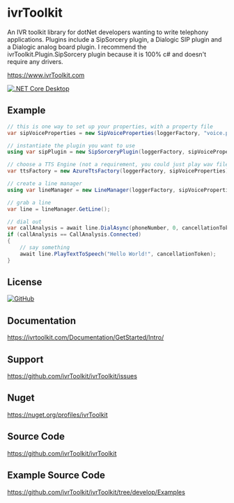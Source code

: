 ivrToolkit
==========

An IVR toolkit library for dotNet developers wanting to write telephony applications. 
Plugins include a SipSorcery plugin, a Dialogic SIP plugin and a Dialogic analog board plugin.
I recommend the ivrToolkit.Plugin.SipSorcery plugin because it is 100% c# and doesn't require any drivers.

https://www.ivrToolkit.com

[![.NET Core Desktop](https://github.com/ivrToolkit/ivrToolkit/actions/workflows/dotnet-desktop.yml/badge.svg)](https://github.com/ivrToolkit/ivrToolkit/actions/workflows/dotnet-desktop.yml)

Example
-------
```csharp
// this is one way to set up your properties, with a property file
var sipVoiceProperties = new SipVoiceProperties(loggerFactory, "voice.properties");

// instantiate the plugin you want to use
using var sipPlugin = new SipSorceryPlugin(loggerFactory, sipVoiceProperties);

// choose a TTS Engine (not a requirement, you could just play wav files)
var ttsFactory = new AzureTtsFactory(loggerFactory, sipVoiceProperties);

// create a line manager
using var lineManager = new LineManager(loggerFactory, sipVoiceProperties, sipPlugin, ttsFactory);

// grab a line
var line = lineManager.GetLine();

// dial out
var callAnalysis = await line.DialAsync(phoneNumber, 0, cancellationToken);
if (callAnalysis == CallAnalysis.Connected)
{
    // say something
    await line.PlayTextToSpeech("Hello World!", cancellationToken);
}
```

License
-------
[![GitHub](https://img.shields.io/badge/license-Apache--2.0-blue)](https://github.com/ivrToolkit/ivrToolkit/blob/develop/LICENSE)

Documentation
-------------
https://ivrtoolkit.com/Documentation/GetStarted/Intro/

Support 
-------
https://github.com/ivrToolkit/ivrToolkit/issues

Nuget
-----

https://nuget.org/profiles/ivrToolkit

Source Code
-----------
https://github.com/ivrToolkit/ivrToolkit

Example Source Code
-------------------
https://github.com/ivrToolkit/ivrToolkit/tree/develop/Examples
